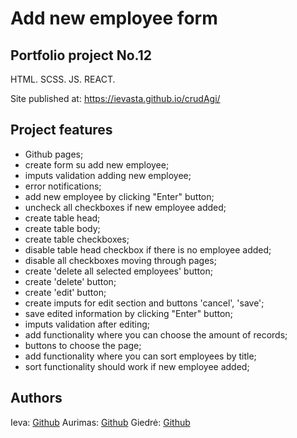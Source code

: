 # Add new employee form

## Portfolio project No.12

HTML. SCSS. JS. REACT.

Site published at: https://ievasta.github.io/crudAgi/

## Project features

- Github pages;
- create form su add new employee;
- imputs validation adding new employee;
- error notifications;
- add new employee by clicking "Enter" button;
- uncheck all checkboxes if new employee added;
- create table head;
- create table body;
- create table checkboxes;
- disable table head checkbox if there is no employee added;
- disable all checkboxes moving through pages;
- create 'delete all selected employees' button;
- create 'delete' button;
- create 'edit' button;
- create imputs for edit section and buttons 'cancel', 'save';
- save edited information by clicking "Enter" button;
- imputs validation after editing;
- add functionality where you can choose the amount of records;
- buttons to choose the page;
- add functionality where you can sort employees by title;
- sort functionality should work if new employee added;

## Authors

Ieva: [Github](https://github.com/IevaSta)
Aurimas: [Github](https://github.com/Vajkis)
Giedrė: [Github](https://github.com/gogpg)
